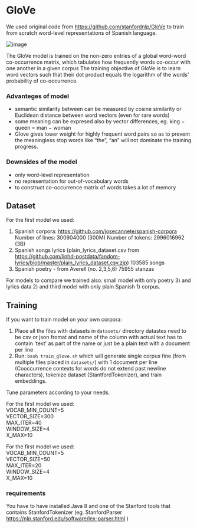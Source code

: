 # GloVe

We used original code from https://github.com/stanfordnlp/GloVe to train from scratch word-level representations of Spanish language.

![image](https://user-images.githubusercontent.com/83391529/118666099-2d4eb180-b7f3-11eb-96c6-3ab00c781403.png)

The GloVe model is trained on the non-zero entries of a global word-word co-occurrence matrix, which tabulates how frequently words co-occur with one another in a given corpus
The training objective of GloVe is to learn word vectors such that their dot product equals the logarithm of the words' probability of co-occurrence.

### Advanteges of model
- semantic similarity between can be measured by cosine similarity or Euclidean distance between word vectors (even for rare words)
- some meaning can be expresed also by vector differences, eg. king − queen = man − woman
- Glove gives lower weight for highly frequent word pairs so as to prevent the meaningless stop words like “the”, “an” will not dominate the training progress.

### Downsides of the model
- only word-level representation
- no representation for out-of-vocabulary words
- to construct co-occurrence matrix of words takes a lot of memory

## Dataset

For the first model we used:
1) Spanish corpora: https://github.com/josecannete/spanish-corpora
Number of lines: 300904000 (300M)
Number of tokens: 2996016962 (3B)
2) Spanish songs lyrics (plain_lyrics_dataset.csv from https://github.com/linhd-postdata/fandom-lyrics/blob/master/plain_lyrics_dataset.csv.zip)
103585 songs
3) Spanish poetry - from Averell (no. 2,3,5,6)
75955 stanzas

For models to compare we trained also: small model with only poetry 3) and lyrics data 2) and third model with only plain Spanish 1) corpus.

## Training

If you want to train model on your own corpora:
1. Place all the files with datasets in `datasets/` directory
  datastes need to be csv or json fromat and name of the column with actual text has to contain 'text' as part of the name or just be a plain text with a document per line 
2. Run:
  `bash train_glove.sh`
  which will generate single corpus fine (from multiple files placed in `datasets/`) with 1 document per line (Cooccurrence contexts for words do not extend past newline characters), tokenize dataset (StantfordTokenizer), and train embeddings.

Tune parameters according to your needs. 

For the first model we used:  
VOCAB_MIN_COUNT=5  
VECTOR_SIZE=300  
MAX_ITER=40  
WINDOW_SIZE=4  
X_MAX=10  

For the first model we used:  
VOCAB_MIN_COUNT=5  
VECTOR_SIZE=50  
MAX_ITER=20  
WINDOW_SIZE=4  
X_MAX=10  




### requirements

You have to have installed Java 8 and one of the Stanford tools that contains StanfordTokenizer (eg. StanfordParser https://nlp.stanford.edu/software/lex-parser.html )



